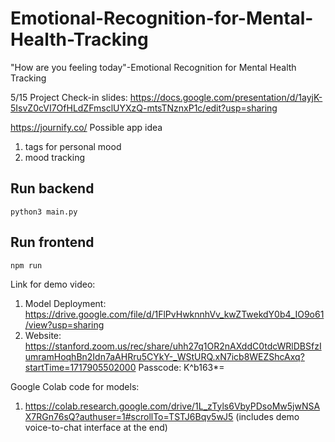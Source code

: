 # Emotional-Recognition-for-Mental-Health-Tracking
"How are you feeling today"-Emotional Recognition for Mental Health Tracking

5/15 Project Check-in slides: https://docs.google.com/presentation/d/1ayjK-5IsvZ0cVI7OfHLdZFmsclUYXzQ-mtsTNznxP1c/edit?usp=sharing


https://journify.co/ Possible app idea
1. tags for personal mood
2. mood tracking

## Run backend

```
python3 main.py
```

## Run frontend

```
npm run 
```



Link for demo video: 
1. Model Deployment: https://drive.google.com/file/d/1FlPvHwknnhVv_kwZTwekdY0b4_IO9o61/view?usp=sharing
2. Website: https://stanford.zoom.us/rec/share/uhh27q1OR2nAXddC0tdcWRlDBSfzIumramHoqhBn2Idn7aAHRru5CYkY-_WStURQ.xN7icb8WEZShcAxq?startTime=1717905502000
Passcode: K^b163*=

Google Colab code for models:
1. https://colab.research.google.com/drive/1L_zTyls6VbyPDsoMw5jwNSAX7RGn76sQ?authuser=1#scrollTo=TSTJ6Bqv5wJ5 (includes demo voice-to-chat interface at the end)
